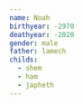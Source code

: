 ```yaml
---
name: Noah
birthyear: -2970
deathyear: -2020
gender: male
father: lamech
childs:
  - shem
  - ham
  - japheth
---
```

